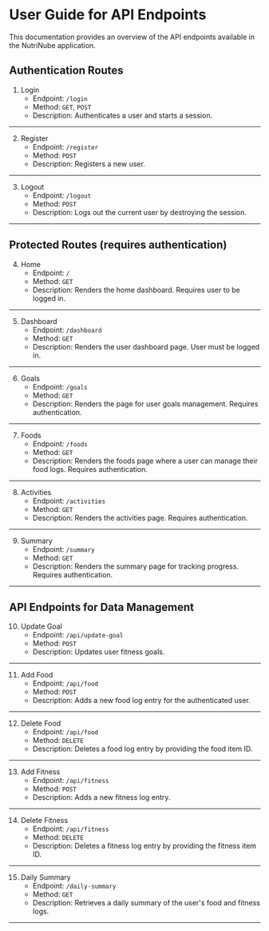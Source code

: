 # User Guide for API Endpoints

This documentation provides an overview of the API endpoints available in the NutriNube application.

## Authentication Routes

1. Login
   - Endpoint: `/login`
   - Method: `GET`, `POST`
   - Description: Authenticates a user and starts a session.

---

2. Register
   - Endpoint: `/register`
   - Method: `POST`
   - Description: Registers a new user.

---

3. Logout
   - Endpoint: `/logout`
   - Method: `POST`
   - Description: Logs out the current user by destroying the session.

---

## Protected Routes (requires authentication)

4. Home
   - Endpoint: `/`
   - Method: `GET`
   - Description: Renders the home dashboard. Requires user to be logged in.

---

5. Dashboard
   - Endpoint: `/dashboard`
   - Method: `GET`
   - Description: Renders the user dashboard page. User must be logged in.

---

6. Goals
   - Endpoint: `/goals`
   - Method: `GET`
   - Description: Renders the page for user goals management. Requires authentication.

---

7. Foods
   - Endpoint: `/foods`
   - Method: `GET`
   - Description: Renders the foods page where a user can manage their food logs. Requires authentication.

---

8. Activities
   - Endpoint: `/activities`
   - Method: `GET`
   - Description: Renders the activities page. Requires authentication.

---

9. Summary
   - Endpoint: `/summary`
   - Method: `GET`
   - Description: Renders the summary page for tracking progress. Requires authentication.

---

## API Endpoints for Data Management

10. Update Goal
    - Endpoint: `/api/update-goal`
    - Method: `POST`
    - Description: Updates user fitness goals.

---

11. Add Food
    - Endpoint: `/api/food`
    - Method: `POST`
    - Description: Adds a new food log entry for the authenticated user.

---

12. Delete Food
    - Endpoint: `/api/food`
    - Method: `DELETE`
    - Description: Deletes a food log entry by providing the food item ID.

---

13. Add Fitness
    - Endpoint: `/api/fitness`
    - Method: `POST`
    - Description: Adds a new fitness log entry.

---

14. Delete Fitness
    - Endpoint: `/api/fitness`
    - Method: `DELETE`
    - Description: Deletes a fitness log entry by providing the fitness item ID.

---

15. Daily Summary
    - Endpoint: `/daily-summary`
    - Method: `GET`
    - Description: Retrieves a daily summary of the user's food and fitness logs.

---
